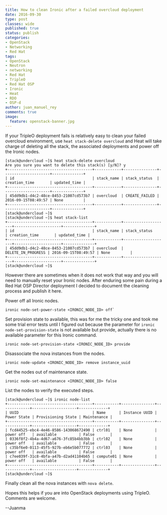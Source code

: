 ```yaml
---
title: How to clean Ironic after a failed overcloud deployment
date: 2016-09-30
type: post
classes: wide
published: true
status: publish
categories:
- OpenStack
- Networking
- Red Hat
tags:
- OpenStack
- Neutron
- networking
- Red Hat
- TripleO
- Red Hat OSP
- Ironic
- Heat
- RDO
- OSP-d
author: juan_manuel_rey
comments: true
image:
  feature: openstack-banner.jpg
---
```


If your TripleO deployment fails is relatively easy to clean your failed overcloud environment, use `heat stack-delete overcloud` and Heat will take charge of deleting all the stack, the associated deployments and power off the Ironic nodes.

```text
[stack@undercloud ~]$ heat stack-delete overcloud
Are you sure you want to delete this stack(s) [y/N]? y
+--------------------------------------+------------+---------------+---------------------+--------------+
| id                                   | stack_name | stack_status  | creation_time       | updated_time |
+--------------------------------------+------------+---------------+---------------------+--------------+
| 45dd9db1-d4c2-48ce-8453-21007cd573b7 | overcloud  | CREATE_FAILED | 2016-09-15T08:49:57 | None         |
+--------------------------------------+------------+---------------+---------------------+--------------+
[stack@undercloud ~]$
[stack@undercloud ~]$ heat stack-list
+--------------------------------------+------------+--------------------+---------------------+--------------+
| id                                   | stack_name | stack_status       | creation_time       | updated_time |
+--------------------------------------+------------+--------------------+---------------------+--------------+
| 45dd9db1-d4c2-48ce-8453-21007cd573b7 | overcloud  | DELETE_IN_PROGRESS | 2016-09-15T08:49:57 | None         |
+--------------------------------------+------------+--------------------+---------------------+--------------+
[stack@undercloud ~]$
```

However there are sometimes when it does not work that way and you will need to manually reset your Ironic nodes. After enduring some pain during a Red Hat OSP Director deployment I decided to document the cleaning process and publish it here.

Power off all Ironic nodes.

```text
ironic node-set-power-state <IRONIC_NODE_ID> off`
```

Set provision state to available, this was for me the tricky one and took me some trial error tests until I figured out because the parameter for `ironic node-set-provision-state` is not available but provide, actually there is no available parameter for this Ironic command.

```text
ironic node-set-provision-state <IRONIC_NODE_ID> provide
```

Disassociate the nova instances from the nodes.

```text
ironic node-update <IRONIC_NODE_ID> remove instance_uuid
```

Get the nodes out of maintenance state.

```text
ironic node-set-maintenance <IRONIC_NODE_ID> false
```

List the nodes to verify the executed steps.

```text
[stack@undercloud ~]$ ironic node-list
+--------------------------------------+-----------+---------------+-------------+--------------------+-------------+
| UUID                                 | Name      | Instance UUID | Power State | Provisioning State | Maintenance |
+--------------------------------------+-----------+---------------+-------------+--------------------+-------------+
| fcd44525-ebc4-4e46-8586-143068672490 | ctrl01    | None          | power off   | available          | False       |
| 0336f8f2-4b4a-4d67-a676-3fc85b4bb3bb | ctrl02    | None          | power off   | available          | False       |
| c35bf6e0-0113-45f5-927b-eb6e5b077772 | ctrl03    | None          | power off   | available          | False       |
| c7ee039f-31c8-4bfa-a47b-d2ad41104b65 | compute01 | None          | power off   | available          | False       |
+--------------------------------------+-----------+---------------+-------------+--------------------+-------------+
[stack@undercloud ~]$
```

Finally clean all the nova instances with `nova delete`.

Hopes this helps if you are into OpenStack deployments using TripleO. Comments are welcome.

--Juanma
